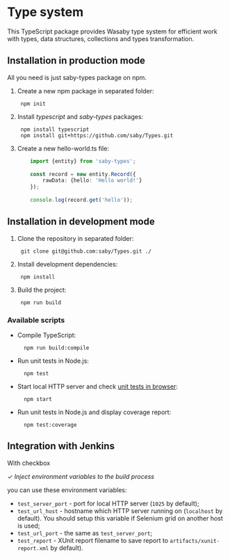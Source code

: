 # Type system

This TypeScript package provides Wasaby type system for efficient work with types, data structures, collections and types transformation.

## Installation in production mode

All you need is just saby-types package on npm.

1. Create a new npm package in separated folder:

        npm init

1. Install *typescript* and *saby-types* packages:

        npm install typescript
        npm install git+https://github.com/saby/Types.git

1. Create a new hello-world.ts file:

    ```typescript
        import {entity} from 'saby-types';
        
        const record = new entity.Record({
            rawData: {hello: 'Hello world!'}
        });
        
        console.log(record.get('hello'));
    ```

## Installation in development mode

1. Clone the repository in separated folder:

        git clone git@github.com:saby/Types.git ./

1. Install development dependencies:

        npm install

1. Build the project:

        npm run build

### Available scripts

- Compile TypeScript:

        npm run build:compile

- Run unit tests in Node.js:

        npm test

- Start local HTTP server and check [unit tests in browser](http://localhost:1025/):

        npm start


- Run unit tests in Node.js and display coverage report:

        npm test:coverage

## Integration with Jenkins

With checkbox

*✓ Inject environment variables to the build process*

you can use these environment variables:

- `test_server_port` - port for local HTTP server (`1025` by default);
- `test_url_host` - hostname which HTTP server running on (`localhost` by default). You should setup this variable if Selenium grid on another host is used;
- `test_url_port` - the same as `test_server_port`;
- `test_report` - XUnit report filename to save report to `artifacts/xunit-report.xml` by default). 
